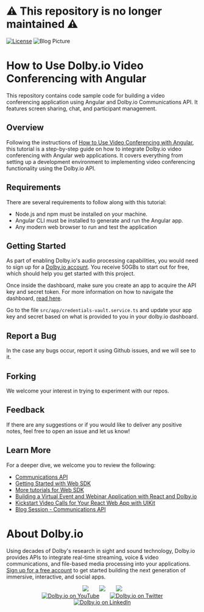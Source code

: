 # :warning: This repository is no longer maintained :warning:

[![License](https://img.shields.io/github/license/dolbyio-samples/blog-angular-videoconference)](LICENSE)
![Blog Picture](https://dolby.io/wp-content/uploads/2021/09/How-to-Use-DolbyIO-Video-Conferencing-with-Angular.jpg)
# How to Use Dolby.io Video Conferencing with Angular

This repository contains code sample code for building a video conferencing application using Angular and Dolby.io Communications API. It features screen sharing, chat, and participant management. 

## Overview
Following the instructions of [How to Use Video Conferencing with Angular](https://dolby.io/blog/how-to-use-dolby-io-video-conferencing-with-angular/), this tutorial is a step-by-step guide on how to integrate Dolby.io video conferencing with Angular web applications. It covers everything from setting up a development environment to implementing video conferencing functionality using the Dolby.io API.

## Requirements 
There are several requirements to follow along with this tutorial: 
- Node.js and npm must be installed on your machine. 
- Angular CLI must be installed to generate and run the Angular app. 
- Any modern web browser to run and test the application

## Getting Started 
As part of enabling Dolby.io's audio processing capabilities, you would need to sign up for a [Dolby.io account](https://dashboard.dolby.io/signup/). You receive 50GBs to start out for free, which should help you get started with this project. 

Once inside the dashboard, make sure you create an app to acquire the API key and secret token. For more information on how to navigate the dashboard, [read here](https://docs.dolby.io/communications-apis/docs/overview-developer-tools).

Go to the file `src/app/credentials-vault.service.ts` and update your app key and secret based on what is provided to you in your dolby.io dashboard.

## Report a Bug 
In the case any bugs occur, report it using Github issues, and we will see to it. 

## Forking
We welcome your interest in trying to experiment with our repos. 

## Feedback 
If there are any suggestions or if you would like to deliver any positive notes, feel free to open an issue and let us know!

## Learn More
For a deeper dive, we welcome you to review the following:
- [Communications API](https://docs.dolby.io/communications-apis/docs/overview-introduction)
- [Getting Started with Web SDK](https://docs.dolby.io/communications-apis/docs/getting-started-with-the-javascript-sdk)
- [More tutorials for Web SDK](https://docs.dolby.io/communications-apis/docs/create-a-basic-audio-conference-application)
- [Building a Virtual Event and Webinar Application with React and Dolby.io](https://dolby.io/blog/building-a-virtual-event-and-webinar-application-with-react-and-dolby-io/)
- [Kickstart Video Calls for Your React Web App with UIKit](https://dolby.io/blog/kickstart-video-calls-for-your-react-web-app-with-uikit/)
- [Blog Session - Communications API](https://dolby.io/blog/category/communications/)

# About Dolby.io
Using decades of Dolby's research in sight and sound technology, Dolby.io provides APIs to integrate real-time streaming, voice & video communications, and file-based media processing into your applications. [Sign up for a free account](https://dashboard.dolby.io/signup/) to get started building the next generation of immersive, interactive, and social apps.

<div align="center">
  <a href="https://dolby.io/" target="_blank"><img src="https://img.shields.io/badge/Dolby.io-0A0A0A?style=for-the-badge&logo=dolby&logoColor=white"/></a>
&nbsp; &nbsp; &nbsp;
  <a href="https://docs.dolby.io/" target="_blank"><img src="https://img.shields.io/badge/Dolby.io-Docs-0A0A0A?style=for-the-badge&logoColor=white"/></a>
&nbsp; &nbsp; &nbsp;
  <a href="https://dolby.io/blog/category/developer/" target="_blank"><img src="https://img.shields.io/badge/Dolby.io-Blog-0A0A0A?style=for-the-badge&logoColor=white"/></a>
</div>

<div align="center">
&nbsp; &nbsp; &nbsp;
  <a href="https://youtube.com/@dolbyio" target="_blank"><img src="https://img.shields.io/badge/YouTube-red?style=flat-square&logo=youtube&logoColor=white" alt="Dolby.io on YouTube"/></a>
&nbsp; &nbsp; &nbsp; 
  <a href="https://twitter.com/dolbyio" target="_blank"><img src="https://img.shields.io/badge/Twitter-blue?style=flat-square&logo=twitter&logoColor=white" alt="Dolby.io on Twitter"/></a>
&nbsp; &nbsp; &nbsp;
  <a href="https://www.linkedin.com/company/dolbyio/" target="_blank"><img src="https://img.shields.io/badge/LinkedIn-0077B5?style=flat-square&logo=linkedin&logoColor=white" alt="Dolby.io on LinkedIn"/></a>
</div>
